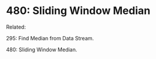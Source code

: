 # 480: Sliding Window Median

Related: 

295: Find Median from Data Stream.

480: Sliding Window Median.